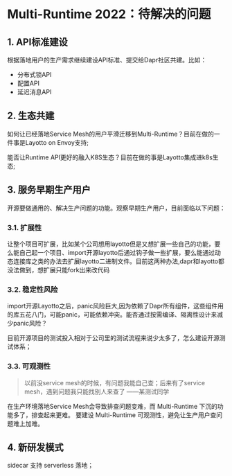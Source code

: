 # Multi-Runtime 2022：待解决的问题
## 1. API标准建设
根据落地用户的生产需求继续建设API标准、提交给Dapr社区共建。比如：
- 分布式锁API
- 配置API
- 延迟消息API

## 2. 生态共建
如何让已经落地Service Mesh的用户平滑迁移到Multi-Runtime？目前在做的一件事是Layotto on Envoy支持;

能否让Runtime API更好的融入K8S生态？目前在做的事是Layotto集成进k8s生态;


## 3. 服务早期生产用户
开源要做通用的、解决生产问题的功能。观察早期生产用户，目前面临以下问题：
### 3.1. 扩展性
让整个项目可扩展，比如某个公司想用layotto但是又想扩展一些自己的功能，要么能自己起一个项目、import开源layotto后通过钩子做一些扩展，要么能通过动态连接库之类的办法去扩展layotto二进制文件。目前这两种办法,dapr和layotto都没法做到，想扩展只能fork出来改代码
### 3.2. 稳定性风险
import开源Layotto之后，panic风险巨大,因为依赖了Dapr所有组件，这些组件用的库五花八门，可能panic，可能依赖冲突。能否通过按需编译、隔离性设计来减少panic风险？

目前开源项目的测试投入相对于公司里的测试流程来说少太多了，怎么建设开源测试体系；

### 3.3. 可观测性
> 以前没service mesh的时候，有问题我能自己查；后来有了service mesh，遇到问题我只能找别人来查了
> ——某测试同学

在生产环境落地Service Mesh会导致排查问题变难，而 Multi-Runtime 下沉的功能多了，排查起来更难。
要建设 Multi-Runtime 可观测性，避免让生产用户查问题难上加难。

## 4. 新研发模式
sidecar 支持 serverless 落地；